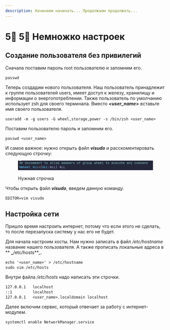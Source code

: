 ```yaml
---
description: Начинаем начинать... Продолжаем продолжать...
---
```


# 5⃣ 5⃣ Немножко настроек

## Создание пользователя без привилегий

Сначала поставим пароль root пользователю и запомним его.

```shell
passwd
```

Теперь создадим нового пользователя. Наш пользователь принадлежит к группе пользователей users, имеет доступ к железу, хранилищу и информации о энергопотреблении. Также пользователь по умолчанию использует zsh для своего терминала. Вместо _**\<user\_name>**_ вставьте имя своего пользователя.

```shell
useradd -m -g users -G wheel,storage,power -s /bin/zsh <user_name>
```

Поставим пользователю пароль и запомним его.

```shell
passwd <user_name>
```

И самое важное: нужно открыть файл _**visudo**_ и расскоментировать следующую строчку:

<figure><img src="../../.gitbook/assets/image (5).png" alt=""><figcaption><p>Нужная строчка</p></figcaption></figure>

Чтобы открыть файл _**visudo**_, введем данную команду.

```shell
EDITOR=vim visudo
```

## Настройка сети

Пришло время настроить интернет, потому что если этого не сделать, то после перезапуска систему у нас его не будет.

Для начала настроим хосты. Нам нужно записать в файл _/etc/hostname_ название нашего пользователя. А также прописать локальные адреса в ** **_**/etc/hosts**_.

```shell
echo '<user_name>' > /etc/hostname
sudo vim /etc/hosts
```

Внутри файла _/etc/hosts_ надо написать эти строчки.

```shell
127.0.0.1   localhost
::1         localhost   
127.0.0.1   <user_name>.localdomain localhost
```

Далее включим сервис, который отвечает за работу c интернет-модулем.&#x20;

```shell
systemctl enable NetworkManager.service
```
